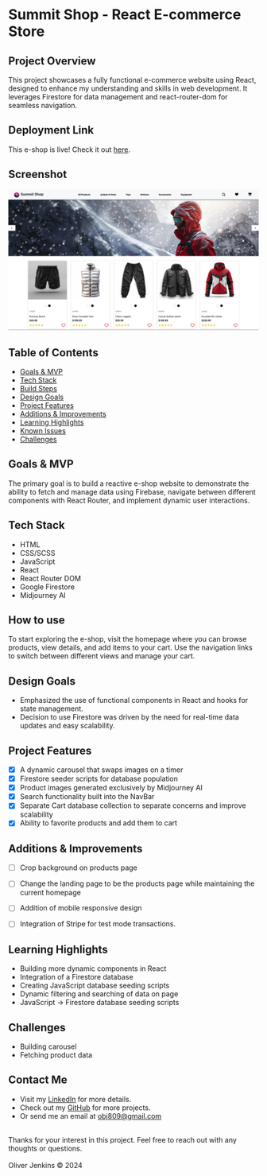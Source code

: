 # Summit Shop - React E-commerce Store


## Project Overview
This project showcases a fully functional e-commerce website using React, designed to enhance my understanding and skills in web development. It leverages Firestore for data management and react-router-dom for seamless navigation.


## Deployment Link
This e-shop is live! Check it out [here](https://react-ecommerce-store-project.netlify.app/).

## Screenshot
![E-shop Homepage](public/summit-shop-project-screenshot.png)


## Table of Contents
- [Goals & MVP](#goals--MVP)
- [Tech Stack](#tech-stack)
- [Build Steps](#build-steps)
- [Design Goals](#design-goals)
- [Project Features](#project-features)
- [Additions & Improvements](#additions--improvements)
- [Learning Highlights](#learning-highlights)
- [Known Issues](#known-issues)
- [Challenges](#challenges)


## Goals & MVP
The primary goal is to build a reactive e-shop website to demonstrate the ability to fetch and manage data using Firebase, navigate between different components with React Router, and implement dynamic user interactions.


## Tech Stack
- HTML
- CSS/SCSS
- JavaScript
- React
- React Router DOM
- Google Firestore
- Midjourney AI

## How to use
To start exploring the e-shop, visit the homepage where you can browse products, view details, and add items to your cart. Use the navigation links to switch between different views and manage your cart.


## Design Goals
- Emphasized the use of functional components in React and hooks for state management. 
- Decision to use Firestore was driven by the need for real-time data updates and easy scalability.

## Project Features
- [x] A dynamic carousel that swaps images on a timer
- [x] Firestore seeder scripts for database population
- [x] Product images generated exclusively by Midjourney AI
- [x] Search functionality built into the NavBar
- [x] Separate Cart database collection to separate concerns and improve scalability
- [x] Ability to favorite products and add them to cart

## Additions & Improvements
- [ ] Crop background on products page
- [ ] Change the landing page to be the products page while maintaining the current homepage
- [ ] Addition of mobile responsive design
- [ ] Integration of Stripe for test mode transactions.


## Learning Highlights
- Building more dynamic components in React
- Integration of a Firestore database
- Creating JavaScript database seeding scripts
- Dynamic filtering and searching of data on page 
- JavaScript -> Firestore database seeding scripts


## Challenges
- Building carousel 
- Fetching product data


## Contact Me
- Visit my [LinkedIn](https://www.linkedin.com/in/obj809/) for more details.
- Check out my [GitHub](https://github.com/cyberforge1) for more projects.
- Or send me an email at obj809@gmail.com
<br />
Thanks for your interest in this project. Feel free to reach out with any thoughts or questions.
<br />
<br />
Oliver Jenkins © 2024



